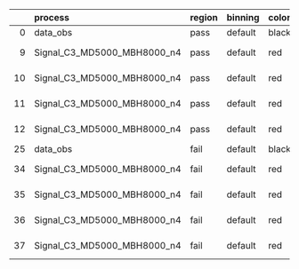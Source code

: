 |    | process                     | region   | binning   | color   | process_type   |   scale | variation   | source_filename                                                      | source_histname    | alias                       | title     |   combine_idx |     lnN |   shapes | syst_type   | direction   | variation_alias   |
|---:|:----------------------------|:---------|:----------|:--------|:---------------|--------:|:------------|:---------------------------------------------------------------------|:-------------------|:----------------------------|:----------|--------------:|--------:|---------:|:------------|:------------|:------------------|
|  0 | data_obs                    | pass     | default   | black   | DATA           |       1 | nominal     | ./histograms_for_2DAlphabet_v18//BH_Data.root                        | hpass              | Data                        | Data      |           nan | nan     |      nan | nan         | nan         | nan               |
|  9 | Signal_C3_MD5000_MBH8000_n4 | pass     | default   | red     | SIGNAL         |       1 | lumi        | ./histograms_for_2DAlphabet_v18//BH_Signal_C3_MD5000_MBH8000_n4.root | hpass              | Signal_C3_MD5000_MBH8000_n4 | BH signal |           nan |   1.016 |      nan | lnN         | nan         | nan               |
| 10 | Signal_C3_MD5000_MBH8000_n4 | pass     | default   | red     | SIGNAL         |       1 | SVM         | ./histograms_for_2DAlphabet_v18//BH_Signal_C3_MD5000_MBH8000_n4.root | hpass_SVMsyst_up   | Signal_C3_MD5000_MBH8000_n4 | BH signal |           nan | nan     |        1 | shapes      | Up          | SVMsyst           |
| 11 | Signal_C3_MD5000_MBH8000_n4 | pass     | default   | red     | SIGNAL         |       1 | SVM         | ./histograms_for_2DAlphabet_v18//BH_Signal_C3_MD5000_MBH8000_n4.root | hpass_SVMsyst_down | Signal_C3_MD5000_MBH8000_n4 | BH signal |           nan | nan     |        1 | shapes      | Down        | SVMsyst           |
| 12 | Signal_C3_MD5000_MBH8000_n4 | pass     | default   | red     | SIGNAL         |       1 | nominal     | ./histograms_for_2DAlphabet_v18//BH_Signal_C3_MD5000_MBH8000_n4.root | hpass              | Signal_C3_MD5000_MBH8000_n4 | BH signal |           nan | nan     |      nan | nan         | nan         | nan               |
| 25 | data_obs                    | fail     | default   | black   | DATA           |       1 | nominal     | ./histograms_for_2DAlphabet_v18//BH_Data.root                        | hfail              | Data                        | Data      |           nan | nan     |      nan | nan         | nan         | nan               |
| 34 | Signal_C3_MD5000_MBH8000_n4 | fail     | default   | red     | SIGNAL         |       1 | lumi        | ./histograms_for_2DAlphabet_v18//BH_Signal_C3_MD5000_MBH8000_n4.root | hfail              | Signal_C3_MD5000_MBH8000_n4 | BH signal |           nan |   1.016 |      nan | lnN         | nan         | nan               |
| 35 | Signal_C3_MD5000_MBH8000_n4 | fail     | default   | red     | SIGNAL         |       1 | SVM         | ./histograms_for_2DAlphabet_v18//BH_Signal_C3_MD5000_MBH8000_n4.root | hfail_SVMsyst_up   | Signal_C3_MD5000_MBH8000_n4 | BH signal |           nan | nan     |        1 | shapes      | Up          | SVMsyst           |
| 36 | Signal_C3_MD5000_MBH8000_n4 | fail     | default   | red     | SIGNAL         |       1 | SVM         | ./histograms_for_2DAlphabet_v18//BH_Signal_C3_MD5000_MBH8000_n4.root | hfail_SVMsyst_down | Signal_C3_MD5000_MBH8000_n4 | BH signal |           nan | nan     |        1 | shapes      | Down        | SVMsyst           |
| 37 | Signal_C3_MD5000_MBH8000_n4 | fail     | default   | red     | SIGNAL         |       1 | nominal     | ./histograms_for_2DAlphabet_v18//BH_Signal_C3_MD5000_MBH8000_n4.root | hfail              | Signal_C3_MD5000_MBH8000_n4 | BH signal |           nan | nan     |      nan | nan         | nan         | nan               |